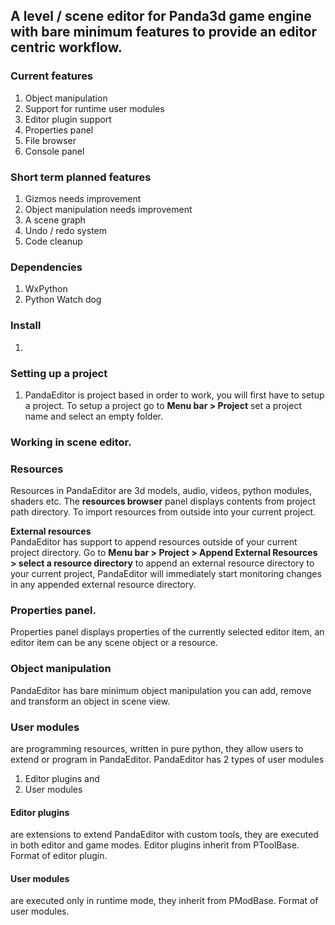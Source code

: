 ## A level / scene editor for Panda3d game engine with bare minimum features to provide an editor centric workflow.

### Current features
1. Object manipulation
2. Support for runtime user modules 
3. Editor plugin support
4. Properties panel 
5. File browser
6. Console panel

### Short term planned features
1. Gizmos needs improvement
2. Object manipulation needs improvement
3. A scene graph
4. Undo / redo system
5. Code cleanup

### Dependencies
1. WxPython
2. Python Watch dog

### Install
1. 

### Setting up a project 
1. PandaEditor is project based in order to work, you will first have to setup a project.
To setup a project go to **Menu bar > Project** set a project name and select an empty folder.

### Working in scene editor.
 
### Resources
Resources in PandaEditor are 3d models, audio, videos, python modules, shaders etc.
The **resources browser** panel displays contents from project path directory.
To import resources from outside into your current project.

**External resources**    
PandaEditor has support to append resources outside of your current project directory.
Go to **Menu bar > Project > Append External Resources > select a resource directory** to append an external resource directory to your current project, PandaEditor will immediately start monitoring changes in any appended external resource directory.

### Properties panel.
Properties panel displays properties of the currently selected editor item, an editor item can be any scene object or a resource.

### Object manipulation 
PandaEditor has bare minimum object manipulation you can add, remove and transform an object in scene view.

### User modules
are programming resources, written in pure python, they allow users to extend or program in PandaEditor.
PandaEditor has 2 types of user modules
1. Editor plugins and
2. User modules

#### Editor plugins
are extensions to extend PandaEditor with custom tools, they are executed in both editor and game modes.
Editor plugins inherit from PToolBase.
Format of editor plugin.
 
#### User modules
are executed only in runtime mode, they inherit from PModBase.
Format of user modules.
